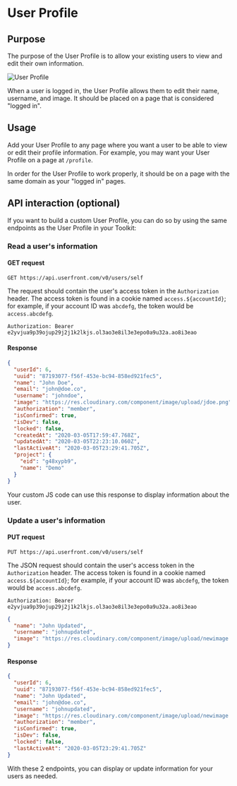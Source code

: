 # User Profile

## Purpose

The purpose of the User Profile is to allow your existing users to view and edit their own information.

![User Profile](https://res.cloudinary.com/component/image/upload/w_300/v1582158893/profile_kbeaou.png)

When a user is logged in, the User Profile allows them to edit their name, username, and image. It should be placed on a page that is considered "logged in".

## Usage

Add your User Profile to any page where you want a user to be able to view or edit their profile information. For example, you may want your User Profile on a page at `/profile`.

In order for the User Profile to work properly, it should be on a page with the same domain as your "logged in" pages.

## API interaction (optional)

If you want to build a custom User Profile, you can do so by using the same endpoints as the User Profile in your Toolkit:

### Read a user's information

#### GET request

```
GET https://api.userfront.com/v0/users/self
```

The request should contain the user's access token in the `Authorization` header. The access token is found in a cookie named `access.${accountId}`; for example, if your account ID was `abcdefg`, the token would be `access.abcdefg`.

```
Authorization: Bearer e2yvjua9p39ojup29j2j1k2lkjs.ol3ao3e8il3e3epo0a9u32a.ao8i3eao
```

#### Response

```json
{
  "userId": 6,
  "uuid": "87193077-f56f-453e-bc94-858ed921fec5",
  "name": "John Doe",
  "email": "john@doe.co",
  "username": "johndoe",
  "image": "https://res.cloudinary.com/component/image/upload/jdoe.png",
  "authorization": "member",
  "isConfirmed": true,
  "isDev": false,
  "locked": false,
  "createdAt": "2020-03-05T17:59:47.768Z",
  "updatedAt": "2020-03-05T22:23:10.060Z",
  "lastActiveAt": "2020-03-05T23:29:41.705Z",
  "project": {
    "eid": "g48xypb9",
    "name": "Demo"
  }
}
```

Your custom JS code can use this response to display information about the user.

### Update a user's information

#### PUT request

```
PUT https://api.userfront.com/v0/users/self
```

The JSON request should contain the user's access token in the `Authorization` header. The access token is found in a cookie named `access.${accountId}`; for example, if your account ID was `abcdefg`, the token would be `access.abcdefg`.

```
Authorization: Bearer e2yvjua9p39ojup29j2j1k2lkjs.ol3ao3e8il3e3epo0a9u32a.ao8i3eao
```

```json
{
  "name": "John Updated",
  "username": "johnupdated",
  "image": "https://res.cloudinary.com/component/image/upload/newimage.png"
}
```

#### Response

```json
{
  "userId": 6,
  "uuid": "87193077-f56f-453e-bc94-858ed921fec5",
  "name": "John Updated",
  "email": "john@doe.co",
  "username": "johnupdated",
  "image": "https://res.cloudinary.com/component/image/upload/newimage.png",
  "authorization": "member",
  "isConfirmed": true,
  "isDev": false,
  "locked": false,
  "lastActiveAt": "2020-03-05T23:29:41.705Z"
}
```

With these 2 endpoints, you can display or update information for your users as needed.
